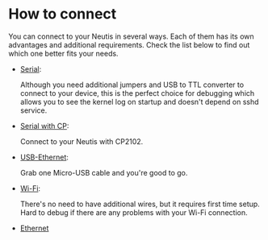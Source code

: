 # How to connect

You can connect to your Neutis in several ways. Each of them
has its own advantages and additional requirements. Check
the list below to find out which one better fits your needs.

- [Serial](usb-serial.md):

    Although you need additional jumpers and USB to TTL converter to
    connect to your device, this is the perfect choice for debugging
    which allows you to see the kernel log on startup and doesn't
    depend on sshd service.

- [Serial with CP](serial-cp.md):

    Connect to your Neutis with CP2102.

- [USB-Ethernet](usb-ethernet.md):

    Grab one Micro-USB cable and you're good to go.

- [Wi-Fi](wifi.md):

    There's no need to have additional wires, but it requires
    first time setup. Hard to debug if there are any problems
    with your Wi-Fi connection.

- [Ethernet](ethernet.md)

